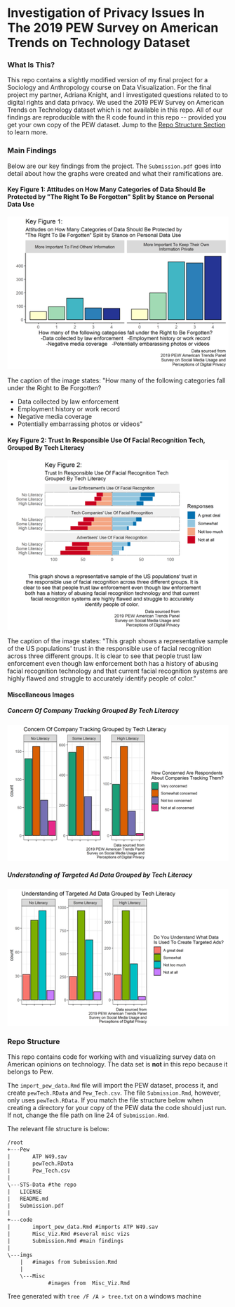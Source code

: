 # Investigation of Privacy Issues In The 2019 PEW Survey on American Trends on Technology Dataset
### What Is This?

This repo contains a slightly modified version of my final project for a Sociology and Anthropology course on Data Visualization. For the final project my partner, Adriana Knight, and I investigated questions related to  to digital rights and data privacy. We used the 2019 PEW Survey on American Trends on Technology dataset which is not available in this repo. All of our findings are reproducible with the R code found in this repo -- provided you get your own copy of the PEW dataset. Jump to the [Repo Structure Section](#repo-structure) to learn more. 

### Main Findings

Below are our key findings from the project. The `Submission.pdf` goes into detail about how the graphs were created and what their ramifications are. 

#### Key Figure 1: Attitudes on How Many Categories of Data Should Be Protected by "The Right To Be Forgotten\" Split by Stance on Personal Data Use

![Key Figure 1. A bar chart that examines internally, between the two categories (public-data driven respondents and private-data driven respondents) what the distribution of protected data types turned out to be. See writeup for more in-depth explanation ](/imgs/KF1.png)

The caption of the image states: "How many of the following categories fall under the Right to Be Forgotten? 

* Data collected by law enforcement   
* Employment history or work record  
* Negative media coverage   
* Potentially embarrassing photos or videos"

#### Key Figure 2: Trust In Responsible Use Of Facial Recognition Tech, Grouped By Tech Literacy

![Key Figure 2. Shows how much respondents -- grouped by tech literacy -- trust Law Enforcement, Tech Companies, and Advertisers to use facial recognition.](/imgs/KF2.png)

The caption of the image states: "This graph shows a representative sample of the US populations' trust in the responsible use of facial recognition across three different groups. It is clear to see that people trust law enforcement even though law enforcement both has a history of abusing facial recognition technology and that current facial recognition systems are highly flawed and struggle to accurately identify people of color."



#### Miscellaneous Images

##### Concern Of Company Tracking Grouped By Tech Literacy

![Faceted Bar Chart of Concern Of Company Tracking Grouped By Tech Literacy](imgs/Misc/company_tracking.png)

##### Understanding of Targeted Ad Data Grouped by Tech Literacy

![Faceted Bar Chart of Understanding of Targeted Ad Data Grouped by Tech Literacy](/imgs/Misc/targeted_ad_understanding.png)

### Repo Structure 

This repo contains code for working with and visualizing survey data on American opinions on technology. The data set is **not** in this repo because it belongs to Pew. 

The `import_pew_data.Rmd` file will import the PEW dataset, process it, and create `pewTech.RData` and `Pew_Tech.csv`. The file `Submission.Rmd`, however, only uses `pewTech.RData`. If you match the file structure below when creating a directory for your copy of the PEW data the code should just run. If not, change the file path on line 24 of  `Submission.Rmd`.

The relevant file structure is below:

```
/root
+---Pew
|       ATP W49.sav
|       pewTech.RData
|       Pew_Tech.csv
|       
\---STS-Data #the repo
|   LICENSE
|   README.md
|   Submission.pdf
|   
+---code
|       import_pew_data.Rmd #imports ATP W49.sav
|       Misc_Viz.Rmd #several misc vizs
|       Submission.Rmd #main findings
|       
\---imgs 
    |   #images from Submission.Rmd
    |   
    \---Misc
             #images from  Misc_Viz.Rmd
```

Tree generated with `tree /F /A > tree.txt` on a windows machine